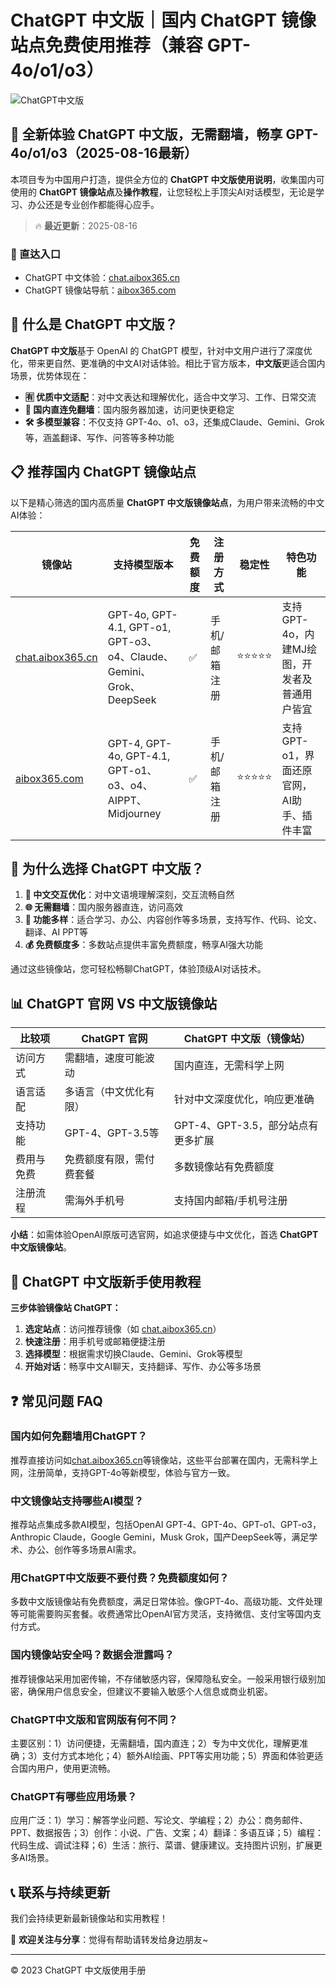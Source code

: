 # ChatGPT 中文版｜国内 ChatGPT 镜像站点免费使用推荐（兼容 GPT-4o/o1/o3）

![ChatGPT中文版](https://github.com/user-attachments/assets/30cb685f-4b78-4cec-96a1-d2a599122f20)

## 📢 全新体验 ChatGPT 中文版，无需翻墙，畅享 GPT-4o/o1/o3（2025-08-16最新）

本项目专为中国用户打造，提供全方位的 **ChatGPT 中文版使用说明**，收集国内可使用的 **ChatGPT 镜像站点**及**操作教程**，让您轻松上手顶尖AI对话模型，无论是学习、办公还是专业创作都能得心应手。

> 🔥 **最近更新**：2025-08-16

### 🚀 直达入口

- ChatGPT 中文体验：[chat.aibox365.cn](https://chat.aibox365.cn)
- ChatGPT 镜像站导航：[aibox365.com](https://aibox365.com)

## 🤔 什么是 ChatGPT 中文版？

**ChatGPT 中文版**基于 OpenAI 的 ChatGPT 模型，针对中文用户进行了深度优化，带来更自然、更准确的中文AI对话体验。相比于官方版本，**中文版**更适合国内场景，优势体现在：

- **🈶 优质中文适配**：对中文表达和理解优化，适合中文学习、工作、日常交流
- **🚀 国内直连免翻墙**：国内服务器加速，访问更快更稳定
- **🛠️ 多模型兼容**：不仅支持 GPT-4o、o1、o3，还集成Claude、Gemini、Grok等，涵盖翻译、写作、问答等多种功能

## 📋 推荐国内 ChatGPT 镜像站点

以下是精心筛选的国内高质量 **ChatGPT 中文版镜像站点**，为用户带来流畅的中文AI体验：

| 镜像站 | 支持模型版本 | 免费额度 | 注册方式 | 稳定性 | 特色功能 |
|--------|-------------|----------|----------|--------|----------|
| [chat.aibox365.cn](https://chat.aibox365.cn) | GPT-4o, GPT-4.1, GPT-o1, GPT-o3、o4、Claude、Gemini、Grok、DeepSeek | ✅ | 手机/邮箱注册 | ⭐⭐⭐⭐⭐ | 支持GPT-4o，内建MJ绘图，开发者及普通用户皆宜 |
| [aibox365.com](https://aibox365.com) | GPT-4, GPT-4o, GPT-4.1, GPT-o1、o3、o4、AIPPT、Midjourney | ✅ | 手机/邮箱注册 | ⭐⭐⭐⭐⭐ | 支持GPT-o1，界面还原官网，AI助手、插件丰富 |

## 🌟 为什么选择 ChatGPT 中文版？

1. **📝 中文交互优化**：对中文语境理解深刻，交互流畅自然
2. **🌐 无需翻墙**：国内服务器直连，访问高效
3. **🎯 功能多样**：适合学习、办公、内容创作等多场景，支持写作、代码、论文、翻译、AI PPT等
4. **💰 免费额度多**：多数站点提供丰富免费额度，畅享AI强大功能

通过这些镜像站，您可轻松畅聊ChatGPT，体验顶级AI对话技术。

## 📊 ChatGPT 官网 VS 中文版镜像站

| 比较项 | ChatGPT 官网 | ChatGPT 中文版（镜像站） |
|--------|--------------|--------------------------|
| 访问方式 | 需翻墙，速度可能波动 | 国内直连，无需科学上网 |
| 语言适配 | 多语言（中文优化有限） | 针对中文深度优化，响应更准确 |
| 支持功能 | GPT-4、GPT-3.5等 | GPT-4、GPT-3.5，部分站点有更多扩展 |
| 费用与免费 | 免费额度有限，需付费套餐 | 多数镜像站有免费额度 |
| 注册流程 | 需海外手机号 | 支持国内邮箱/手机号注册 |

**小结**：如需体验OpenAI原版可选官网，如追求便捷与中文优化，首选 **ChatGPT 中文版镜像站**。

## 📝 ChatGPT 中文版新手使用教程

**三步体验镜像站 ChatGPT：**

1. **选定站点**：访问推荐镜像（如 [chat.aibox365.cn](https://chat.aibox365.cn)）
2. **快速注册**：用手机号或邮箱便捷注册
3. **选择模型**：根据需求切换Claude、Gemini、Grok等模型
4. **开始对话**：畅享中文AI聊天，支持翻译、写作、办公等多场景

## ❓ 常见问题 FAQ

### 国内如何免翻墙用ChatGPT？

推荐直接访问如[chat.aibox365.cn](https://chat.aibox365.cn)等镜像站，这些平台部署在国内，无需科学上网，注册简单，支持GPT-4o等新模型，体验与官方一致。

### 中文镜像站支持哪些AI模型？

推荐站点集成多款AI模型，包括OpenAI GPT-4、GPT-4o、GPT-o1、GPT-o3，Anthropic Claude，Google Gemini，Musk Grok，国产DeepSeek等，满足学术、办公、创作等多场景AI需求。

### 用ChatGPT中文版要不要付费？免费额度如何？

多数中文版镜像站有免费额度，满足日常体验。像GPT-4o、高级功能、文件处理等可能需要购买套餐。收费通常比OpenAI官方灵活，支持微信、支付宝等国内支付方式。

### 国内镜像站安全吗？数据会泄露吗？

推荐镜像站采用加密传输，不存储敏感内容，保障隐私安全。一般采用银行级别加密，确保用户信息安全，但建议不要输入敏感个人信息或商业机密。

### ChatGPT中文版和官网版有何不同？

主要区别：1）访问便捷，无需翻墙，国内直连；2）专为中文优化，理解更准确；3）支付方式本地化；4）额外AI绘画、PPT等实用功能；5）界面和体验更适合国内用户，使用更流畅。

### ChatGPT有哪些应用场景？

应用广泛：1）学习：解答学业问题、写论文、学编程；2）办公：商务邮件、PPT、数据报告；3）创作：小说、广告、文案；4）翻译：多语互译；5）编程：代码生成、调试注释；6）生活：旅行、菜谱、健康建议。支持图片识别，扩展更多AI场景。

## 📞 联系与持续更新

我们会持续更新最新镜像站和实用教程！

🌟 **欢迎关注与分享**：觉得有帮助请转发给身边朋友~

---

© 2023 ChatGPT 中文版使用手册
